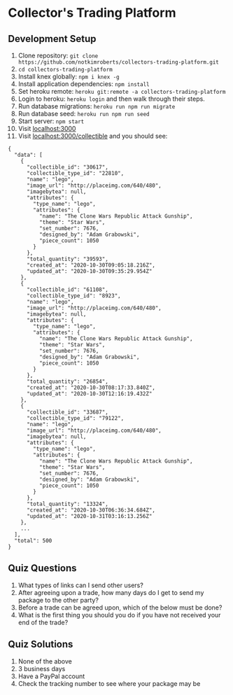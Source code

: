 # Collector's Trading Platform

## Development Setup

1. Clone repository: `git clone https://github.com/notkimroberts/collectors-trading-platform.git`
2. `cd collectors-trading-platform`
3. Install knex globally: `npm i knex -g`
4. Install application dependencies: `npm install`
5. Set heroku remote: `heroku git:remote -a collectors-trading-platform`
6. Login to heroku: `heroku login` and then walk through their steps.
7. Run database migrations: `heroku run npm run migrate`
8. Run database seed: `heroku run npm run seed` 
9. Start server: `npm start`
10. Visit [localhost:3000](localhost:3000/)
11. Visit [localhost:3000/collectible](localhost:3000/collectible) and you should see:

```
{
  "data": [
    {
      "collectible_id": "30617",
      "collectible_type_id": "22810",
      "name": "lego",
      "image_url": "http://placeimg.com/640/480",
      "imagebytea": null,
      "attributes": {
        "type_name": "lego",
        "attributes": {
          "name": "The Clone Wars Republic Attack Gunship",
          "theme": "Star Wars",
          "set_number": 7676,
          "designed_by": "Adam Grabowski",
          "piece_count": 1050
        }
      },
      "total_quantity": "39593",
      "created_at": "2020-10-30T09:05:18.216Z",
      "updated_at": "2020-10-30T09:35:29.954Z"
    },
    {
      "collectible_id": "61108",
      "collectible_type_id": "8923",
      "name": "lego",
      "image_url": "http://placeimg.com/640/480",
      "imagebytea": null,
      "attributes": {
        "type_name": "lego",
        "attributes": {
          "name": "The Clone Wars Republic Attack Gunship",
          "theme": "Star Wars",
          "set_number": 7676,
          "designed_by": "Adam Grabowski",
          "piece_count": 1050
        }
      },
      "total_quantity": "26854",
      "created_at": "2020-10-30T08:17:33.840Z",
      "updated_at": "2020-10-30T12:16:19.432Z"
    },
    {
      "collectible_id": "33687",
      "collectible_type_id": "79122",
      "name": "lego",
      "image_url": "http://placeimg.com/640/480",
      "imagebytea": null,
      "attributes": {
        "type_name": "lego",
        "attributes": {
          "name": "The Clone Wars Republic Attack Gunship",
          "theme": "Star Wars",
          "set_number": 7676,
          "designed_by": "Adam Grabowski",
          "piece_count": 1050
        }
      },
      "total_quantity": "13324",
      "created_at": "2020-10-30T06:36:34.684Z",
      "updated_at": "2020-10-31T03:16:13.256Z"
    },
    ...
  ],
  "total": 500
}
```
## Quiz Questions

1. What types of links can I send other users?
2. After agreeing upon a trade, how many days do I get to send my package to the other party?
3. Before a trade can be agreed upon, which of the below must be done?
4. What is the first thing you should you do if you have not received your end of the trade?

## Quiz Solutions

1. None of the above
2. 3 business days
3. Have a PayPal account
4. Check the tracking number to see where your package may be